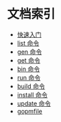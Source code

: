 文档索引
=======

- [快速入门](quickstart.md)
- [list 命令](list.md)
- [gen 命令](gen.md)
- [get 命令](get.md)
- [bin 命令](bin.md)
- [run 命令](Run.md)
- [build 命令](Build.md)
- [install 命令](Install.md)
- [update 命令](Update.md)
- [gopmfile](gopmfile.md)